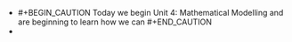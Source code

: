 - #+BEGIN_CAUTION
  Today we begin Unit 4:  Mathematical Modelling and are beginning to learn how we can 
  #+END_CAUTION
-